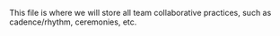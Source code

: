 This file is where we will store all team collaborative practices, such as cadence/rhythm, ceremonies, etc.
